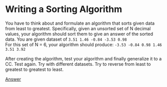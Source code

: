 # Writing a Sorting Algorithm

You have to think about and formulate an algorithm that sorts given data from least to greatest. Specifically, given an unsorted set of N decimal values, your algorithm should sort them to give an answer of the sorted data. You are given dataset of `3.51 1.46 -0.84 -3.53 0.98`  
For this set of N = 6, your algorithm should produce: `-3.53 -0.84 0.98 1.46 3.51 3.92`

After creating the algorithm, test your algorithm and finally generalize it to a CC. Test again. Try with different datasets. Try to reverse from least to greatest to greatest to least.

[Answer](https://pastebin.com/vTN6sfRE)

